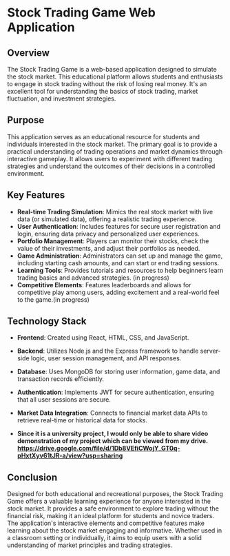 

# Stock Trading Game Web Application

## Overview

The Stock Trading Game is a web-based application designed to simulate the stock market. This educational platform allows students and enthusiasts to engage in stock trading without the risk of losing real money. It's an excellent tool for understanding the basics of stock trading, market fluctuation, and investment strategies.

## Purpose

This application serves as an educational resource for students and individuals interested in the stock market. The primary goal is to provide a practical understanding of trading operations and market dynamics through interactive gameplay. It allows users to experiment with different trading strategies and understand the outcomes of their decisions in a controlled environment.

## Key Features

- **Real-time Trading Simulation**: Mimics the real stock market with live data (or simulated data), offering a realistic trading experience.
- **User Authentication**: Includes features for secure user registration and login, ensuring data privacy and personalized user experiences.
- **Portfolio Management**: Players can monitor their stocks, check the value of their investments, and adjust their portfolios as needed.
- **Game Administration**: Administrators can set up and manage the game, including starting cash amounts, and can start or end trading sessions.
- **Learning Tools**: Provides tutorials and resources to help beginners learn trading basics and advanced strategies. (in progress)
- **Competitive Elements**: Features leaderboards and allows for competitive play among users, adding excitement and a real-world feel to the game.(in progress)

## Technology Stack

- **Frontend**: Created using React, HTML, CSS, and JavaScript.
- **Backend**: Utilizes Node.js and the Express framework to handle server-side logic, user session management, and API responses.
- **Database**: Uses MongoDB for storing user information, game data, and transaction records efficiently.
- **Authentication**: Implements JWT for secure authentication, ensuring that all user sessions are secure.
- **Market Data Integration**: Connects to financial market data APIs to retrieve real-time or historical data for stocks.

- **Since it is a university project, I would only be able to share video demonstration of my project which can be viewed from my drive. https://drive.google.com/file/d/1Db8VEfiCWojY_GT0q-pHxtXyv61tJR-a/view?usp=sharing**

## Conclusion

Designed for both educational and recreational purposes, the Stock Trading Game offers a valuable learning experience for anyone interested in the stock market. It provides a safe environment to explore trading without the financial risk, making it an ideal platform for students and novice traders. The application's interactive elements and competitive features make learning about the stock market engaging and informative. Whether used in a classroom setting or individually, it aims to equip users with a solid understanding of market principles and trading strategies.
